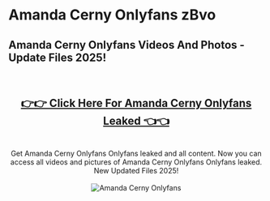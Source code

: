 # Amanda Cerny Onlyfans zBvo

<h2>Amanda Cerny Onlyfans Videos And Photos - Update Files 2025!</h2>
<br>
<div align="center">
<h2><a href="https://213.232.235.80/live/video.php?q=amanda-cerny-onlyfans" rel="nofollow">👉👉 Click Here For Amanda Cerny Onlyfans Leaked 👈👈</a></h2>

<br>
Get Amanda Cerny Onlyfans Onlyfans leaked and all content. Now you can access all videos and pictures of Amanda Cerny Onlyfans Onlyfans leaked. New Updated Files 2025!
<br>
<br>
<a href="https://213.232.235.80/live/video.php?q=amanda-cerny-onlyfans" rel="nofollow" data-target="animated-image.originalLink"><img src="https://i.imgur.com/dJHk4Zq.gif" alt="Amanda Cerny Onlyfans" style="max-width: 100%; display: inline-block;" data-target="animated-image.originalImage"></a>
</div>
<br>